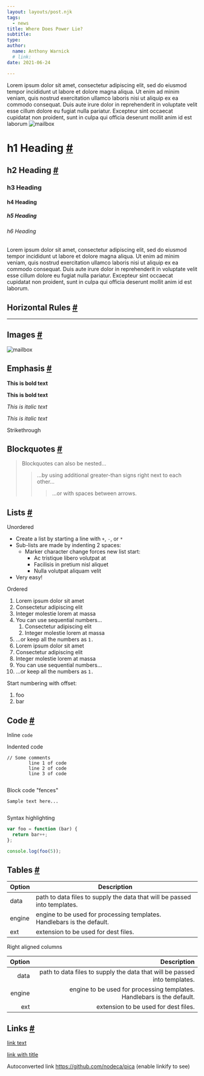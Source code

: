 ```yaml
---
layout: layouts/post.njk
tags:
  - news
title: Where Does Power Lie?
subtitle: 
type: 
author: 
  name: Anthony Warnick
  # link: 
date: 2021-06-24

---
```


Lorem ipsum dolor sit amet, consectetur adipiscing elit, sed do eiusmod tempor incididunt ut labore et dolore magna aliqua. Ut enim ad minim veniam, quis nostrud exercitation ullamco laboris nisi ut aliquip ex ea commodo consequat. Duis aute irure dolor in reprehenderit in voluptate velit esse cillum dolore eu fugiat nulla pariatur. Excepteur sint occaecat cupidatat non proident, sunt in culpa qui officia deserunt mollit anim id est laborum ![mailbox](https://picsum.photos/1000/700)        

# h1 Heading [#](http://localhost:5500/news/Test/#h1-heading)

## h2 Heading [#](http://localhost:5500/news/Test/#h2-heading)

### h3 Heading

#### h4 Heading

##### h5 Heading

###### h6 Heading

Lorem ipsum dolor sit amet, consectetur adipiscing elit, sed do eiusmod tempor incididunt ut labore et dolore magna aliqua. Ut enim ad minim veniam, quis nostrud exercitation ullamco laboris nisi ut aliquip ex ea commodo consequat. Duis aute irure dolor in reprehenderit in voluptate velit esse cillum dolore eu fugiat nulla pariatur. Excepteur sint occaecat cupidatat non proident, sunt in culpa qui officia deserunt mollit anim id est laborum.        

## Horizontal Rules [#](http://localhost:5500/news/Test/#horizontal-rules)

------

## Images [#](http://localhost:5500/news/Test/#image)

![mailbox](https://picsum.photos/900/600)

## Emphasis [#](http://localhost:5500/news/Test/#emphasis)

**This is bold text**

**This is bold text**

*This is italic text*

*This is italic text*

Strikethrough

## Blockquotes [#](http://localhost:5500/news/Test/#blockquotes)

> Blockquotes can also be nested...
>
> > ...by using additional greater-than signs right next to each other...
> >
> > > ...or with spaces between arrows.

## Lists [#](http://localhost:5500/news/Test/#lists)

Unordered

- Create a list by starting a line with `+`, `-`, or `*`
- Sub-lists are made by indenting 2 spaces:            
  - Marker character change forces new list start:                
    - Ac tristique libero volutpat at
    - Facilisis in pretium nisl aliquet
    - Nulla volutpat aliquam velit
- Very easy!

Ordered

1. ​Lorem ipsum dolor sit amet                      
2. Consectetur adipiscing elit
3. Integer molestie lorem at massa
4. You can use sequential numbers...
   1. Consectetur adipiscing elit
   2. Integer molestie lorem at massa
5. ...or keep all the numbers as `1.`
6. ​Lorem ipsum dolor sit amet                      
7. Consectetur adipiscing elit
8. Integer molestie lorem at massa
9. You can use sequential numbers...
10. ...or keep all the numbers as `1.`

Start numbering with offset:

1. foo
2. bar

## Code [#](http://localhost:5500/news/Test/#code)

Inline `code`

Indented code

```
// Some comments
        line 1 of code
        line 2 of code
        line 3 of code
        
```

Block code "fences"

```
Sample text here...
        
```

Syntax highlighting

```js
var foo = function (bar) {
  return bar++;
};

console.log(foo(5));
```

## Tables [#](http://localhost:5500/news/Test/#tables)

| Option | Description                                                  |
| ------ | ------------------------------------------------------------ |
| data   | path to data files to supply the data that will be passed into templates. |
| engine | engine to be used for processing templates. Handlebars is the default. |
| ext    | extension to be used for dest files.                         |

Right aligned columns

| Option |                                                  Description |
| -----: | -----------------------------------------------------------: |
|   data | path to data files to supply the data that will be passed into templates. |
| engine | engine to be used for processing templates. Handlebars is the default. |
|    ext |                         extension to be used for dest files. |

## Links [#](http://localhost:5500/news/Test/#links)

[link text](http://dev.nodeca.com)

[link with title](http://nodeca.github.io/pica/demo/ "Check out this sweet title") 

Autoconverted link https://github.com/nodeca/pica (enable linkify          to see)        